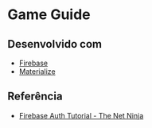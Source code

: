 # Game Guide

## Desenvolvido com

* [Firebase](https://firebase.google.com/)
* [Materialize](https://materializecss.com/)

## Referência

* [Firebase Auth Tutorial - The Net Ninja](https://www.youtube.com/playlist?list=PL4cUxeGkcC9jUPIes_B8vRjn1_GaplOPQ)

<!-- ## Screenshot -->

<!-- ![alt text](screenshot.png) -->